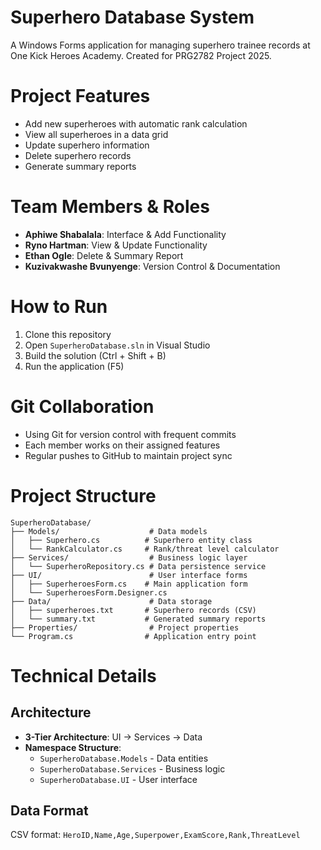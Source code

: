 # Superhero Database System

A Windows Forms application for managing superhero trainee records at One Kick Heroes Academy. Created for PRG2782 Project 2025.

# Project Features
- Add new superheroes with automatic rank calculation
- View all superheroes in a data grid  
- Update superhero information
- Delete superhero records
- Generate summary reports

# Team Members & Roles
- **Aphiwe Shabalala**: Interface & Add Functionality
- **Ryno Hartman**: View & Update Functionality
- **Ethan Ogle**: Delete & Summary Report
- **Kuzivakwashe Bvunyenge**: Version Control & Documentation

# How to Run
1. Clone this repository
2. Open `SuperheroDatabase.sln` in Visual Studio
3. Build the solution (Ctrl + Shift + B)
4. Run the application (F5)

# Git Collaboration
- Using Git for version control with frequent commits
- Each member works on their assigned features
- Regular pushes to GitHub to maintain project sync

# Project Structure

```
SuperheroDatabase/
├── Models/                    # Data models
│   ├── Superhero.cs          # Superhero entity class
│   └── RankCalculator.cs     # Rank/threat level calculator
├── Services/                  # Business logic layer
│   └── SuperheroRepository.cs # Data persistence service
├── UI/                        # User interface forms
│   ├── SuperheroesForm.cs    # Main application form
│   └── SuperheroesForm.Designer.cs
├── Data/                      # Data storage
│   ├── superheroes.txt       # Superhero records (CSV)
│   └── summary.txt           # Generated summary reports
├── Properties/                # Project properties
└── Program.cs                # Application entry point
```

# Technical Details

## Architecture
- **3-Tier Architecture**: UI → Services → Data
- **Namespace Structure**:
  - `SuperheroDatabase.Models` - Data entities
  - `SuperheroDatabase.Services` - Business logic
  - `SuperheroDatabase.UI` - User interface

## Data Format
CSV format: `HeroID,Name,Age,Superpower,ExamScore,Rank,ThreatLevel`